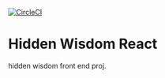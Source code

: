 [![CircleCI](https://circleci.com/gh/lagos-devs/hiddenwisdom-react-js/tree/master.svg?style=svg)](https://circleci.com/gh/lagos-devs/hiddenwisdom-react-js/tree/master)


# Hidden Wisdom React

hidden wisdom front end  proj.
